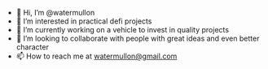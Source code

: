 - 👋 Hi, I’m @watermullon
- 👀 I’m interested in practical defi projects 
- 🌱 I’m currently working on a vehicle to invest in quality projects
- 💞️ I’m looking to collaborate with people with great ideas and even better character 
- 📫 How to reach me at watermullon@gmail.com

<!---
watermullon/watermullon is a ✨ special ✨ repository because its `README.md` (this file) appears on your GitHub profile.
You can click the Preview link to take a look at your changes.
--->
